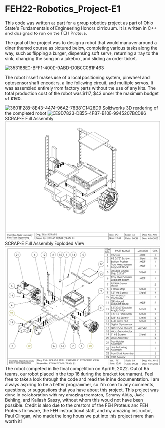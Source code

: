 # FEH22-Robotics_Project-E1
This code was written as part for a group robotics project as part of Ohio State's Fundamentals of Engineering Honors cirriculum. It is
written in C++ and designed to run on the FEH Proteus. 

The goal of the project was to design a robot that would manuver around a diner themed course as pictured below, completing various tasks along the way, such as flipping a burger, dispensing soft serve, returning a tray to the sink, changing the song on a jukebox, and sliding an order ticket. 

![353188EC-BFF1-400D-9ABD-D0BCC081F463](https://user-images.githubusercontent.com/29485670/178905335-8690a4d2-901f-4105-a5b7-61925ce0dc33.jpeg)


The robot itsself makes use of a local positioning system, pinwheel and optosensor shaft encoders, a line following circuit, and multiple servos. It was assembled entirely from factory parts without the use of any kits. The total production cost of the robot was $117, $43 under the maximum budget of $160.

![3601F288-8E43-4474-96A2-78B81C1428D9](https://user-images.githubusercontent.com/29485670/178902388-f6cbb622-e829-4097-9a75-47c5a5ed69df.png)
Solidworks 3D rendering of the completed robot
![CE9D7823-DB55-4FB7-B10E-9945207BCD86](https://user-images.githubusercontent.com/29485670/178902428-b2cd2758-a3a7-41fa-b7d8-41d184378edf.jpeg)
SCRAP-E Full Assembly
![SCRAP-E-Full.png](https://raw.githubusercontent.com/edtomb/FEH22-Robotics_Project-E1/master/SCRAP-E-Full-Drawing.png)
SCRAP-E Full Assembly Exploded View
![SCRAP-E-Exploded.png](https://raw.githubusercontent.com/edtomb/FEH22-Robotics_Project-E1/master/SCRAP-E-Full-Exploded.png)
The robot competed in the final competition on April 9, 2022. Out of 65 teams, our robot placed in the top 16 during the bracket tournament. 
Feel free to take a look through the code and read the inline documentation. I am always aspiring to be a better programmer, so I'm open to any comments, questions, or suggestions that you have about this project. 
This project was done in collaboration with my amazing teamates, Sammy Aidja, Jack Behling, and Kailash Sastry, without whom this would not have been possible.
Credit is also due to the creators of the FEH Proteus and FEH Proteus firmware, the FEH instructional staff, and my amazing instructor, Paul Clingan, who made the long hours we put into this project more than worth it!
